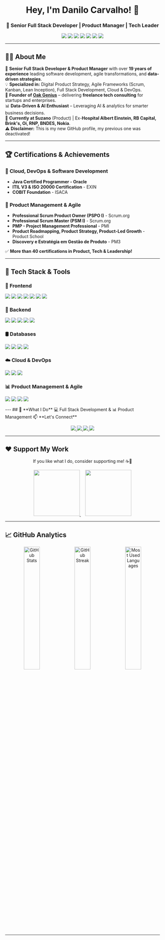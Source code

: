 
<h1 align="center">Hey, I'm Danilo Carvalho! 👋</h1>
<h3 align="center">🚀 Senior Full Stack Developer | Product Manager | Tech Leader</h3>

<p align="center">
  <img src="https://img.shields.io/badge/Senior%20Developer-%F0%9F%92%BB-darkgreen" />
  <img src="https://img.shields.io/badge/Java%20Guru-%E2%98%95-orange" />
  <img src="https://img.shields.io/badge/Software%20Architect-%F0%9F%92%BB-red" />
  <img src="https://img.shields.io/badge/AI%20Enthusiast-%F0%9F%A7%96-lightblue" />
  <img src="https://img.shields.io/badge/Product%20Management-%F0%9F%92%A1-blue" />
  <img src="https://img.shields.io/badge/Agile%20Leader-%F0%9F%9A%80-yellow" />
  <img src="https://img.shields.io/badge/Data%20Driven-%F0%9F%93%88-green" />
</p>

---

## 👨‍💻 **About Me**
🔹 **Senior Full Stack Developer & Product Manager** with over **19 years of experience** leading software development, agile transformations, and **data-driven strategies**.  
💡 **Specialized in:** Digital Product Strategy, Agile Frameworks (Scrum, Kanban, Lean Inception), Full Stack Development, Cloud & DevOps.  
🚀 **Founder of [Oak Genius](https://oakgenius.com/)** – delivering **freelance tech consulting** for startups and enterprises.  
📊 **Data-Driven & AI Enthusiast** – Leveraging AI & analytics for smarter business decisions.  
📍 **Currently at Suzano** (Product) | Ex-**Hospital Albert Einstein, RB Capital, Brink's, Oi, RNP, BNDES, Nokia**.  
⚠️ **Disclaimer:** This is my new GitHub profile, my previous one was deactivated!  

---

## 🏆 **Certifications & Achievements**
### 📌 **Cloud, DevOps & Software Development**
- **Java Certified Programmer - Oracle**
- **ITIL V3 & ISO 20000 Certification** - EXIN
- **COBIT Foundation** - ISACA

### 📌 **Product Management & Agile**
- **Professional Scrum Product Owner (PSPO I)** - Scrum.org
- **Professional Scrum Master (PSM I)** - Scrum.org
- **PMP - Project Management Professional** - PMI
- **Product Roadmapping, Product Strategy, Product-Led Growth** - Product School
- **Discovery e Estratégia em Gestão de Produto** - PM3

✅ **More than 40 certifications in Product, Tech & Leadership!**  

---

## 🚀 **Tech Stack & Tools**
### 🎨 **Frontend**
<p align="left">
  <img src="https://img.shields.io/badge/HTML5-orange?style=flat&logo=html5&logoColor=white" />
  <img src="https://img.shields.io/badge/CSS3-blue?style=flat&logo=css3&logoColor=white" />
  <img src="https://img.shields.io/badge/JavaScript-yellow?style=flat&logo=javascript&logoColor=white" />
  <img src="https://img.shields.io/badge/TypeScript-blue?style=flat&logo=typescript&logoColor=white" />
  <img src="https://img.shields.io/badge/React-61DAFB?style=flat&logo=react&logoColor=white" />
  <img src="https://img.shields.io/badge/Next.js-black?style=flat&logo=next.js&logoColor=white" />
  <img src="https://img.shields.io/badge/Vue.js-4FC08D?style=flat&logo=vue.js&logoColor=white" />
</p>

### 🔧 **Backend**
<p align="left">
  <img src="https://img.shields.io/badge/Node.js-339933?style=flat&logo=node.js&logoColor=white" />
  <img src="https://img.shields.io/badge/Express.js-000000?style=flat&logo=express&logoColor=white" />
  <img src="https://img.shields.io/badge/Spring-6DB33F?style=flat&logo=spring&logoColor=white" />
  <img src="https://img.shields.io/badge/Java-orange?style=flat&logo=java&logoColor=white" />
  <img src="https://img.shields.io/badge/Python-3776AB?style=flat&logo=python&logoColor=white" />
</p>

### 🛢️ **Databases**
<p align="left">
  <img src="https://img.shields.io/badge/MongoDB-47A248?style=flat&logo=mongodb&logoColor=white" />
  <img src="https://img.shields.io/badge/MySQL-4479A1?style=flat&logo=mysql&logoColor=white" />
  <img src="https://img.shields.io/badge/PostgreSQL-316192?style=flat&logo=postgresql&logoColor=white" />
  <img src="https://img.shields.io/badge/Redis-DC382D?style=flat&logo=redis&logoColor=white" />
</p>

### ☁️ **Cloud & DevOps**
<p align="left">
  <img src="https://img.shields.io/badge/AWS-232F3E?style=flat&logo=amazon-aws&logoColor=white" />
  <img src="https://img.shields.io/badge/Azure-0078D4?style=flat&logo=microsoft-azure&logoColor=white" />
  <img src="https://img.shields.io/badge/Docker-2496ED?style=flat&logo=docker&logoColor=white" />
</p>

### 📊 **Product Management & Agile**
<p align="left">
  <img src="https://img.shields.io/badge/JIRA-0052CC?style=flat&logo=jira&logoColor=white" />
  <img src="https://img.shields.io/badge/Trello-0079BF?style=flat&logo=trello&logoColor=white" />
  <img src="https://img.shields.io/badge/Notion-000000?style=flat&logo=notion&logoColor=white" />
  <img src="https://img.shields.io/badge/Miro-FFCC00?style=flat&logo=miro&logoColor=black" />
</p>
---
## 🎯 **What I Do**
💻 Full Stack Development & 📊 Product Management
📫 **Let's Connect**
<p align="center">
  <a href="https://www.linkedin.com/in/contato.danilolc" target="_blank">
    <img src="https://img.shields.io/badge/LinkedIn-0077B5?style=for-the-badge&logo=linkedin&logoColor=white" />
  </a>
  <a href="https://twitter.com/seu-twitter" target="_blank">
    <img src="https://img.shields.io/badge/Twitter-1DA1F2?style=for-the-badge&logo=twitter&logoColor=white" />
  </a>
  <a href="https://discord.gg/seu-discord" target="_blank">
    <img src="https://img.shields.io/badge/Discord-5865F2?style=for-the-badge&logo=discord&logoColor=white" />
  </a>
  <a href="mailto:dancarvofc@gmail.com">
    <img src="https://img.shields.io/badge/Gmail-EA4335?style=for-the-badge&logo=gmail&logoColor=white" />
  </a>
</p>

---
## ❤️ **Support My Work**
<p align="center">
  <span>If you like what I do, consider supporting me! ☕🚀</span>
</p>

<p align="center">
  <a href="https://www.buymeacoffee.com/dancarvofc">
    <img src="https://cdn.buymeacoffee.com/buttons/v2/default-yellow.png" width="150" />
  </a>
  <a href="https://www.ko-fi.com/dancarvofc" style="display: inline-block; margin-left: 15px;">
    <img src="https://cdn.ko-fi.com/cdn/kofi3.png?v=3" width="150" />
  </a>
</p>

---
## 📈 **GitHub Analytics**
<p align="center">
  <img src="https://github-readme-stats.vercel.app/api?username=dancarvofc&show_icons=true&theme=tokyonight&hide_border=true&count_private=true" alt="GitHub Stats" width="32%" />
  <img src="https://github-readme-streak-stats.herokuapp.com/?user=dancarvofc&theme=tokyonight&hide_border=true" alt="GitHub Streak" width="32%" />
  <img src="https://github-readme-stats.vercel.app/api/top-langs/?username=dancarvofc&layout=compact&theme=tokyonight&hide_border=true" alt="Most Used Languages" width="32%" />
</p>

---

